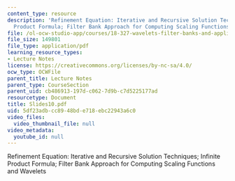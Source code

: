 ```yaml
---
content_type: resource
description: 'Refinement Equation: Iterative and Recursive Solution Techniques; Infinite
  Product Formula; Filter Bank Approach for Computing Scaling Functions and Wavelets'
file: /ol-ocw-studio-app/courses/18-327-wavelets-filter-banks-and-applications-spring-2003/5df23adbcc8948bde718ebc22943a6c0_Slides10.pdf
file_size: 149801
file_type: application/pdf
learning_resource_types:
- Lecture Notes
license: https://creativecommons.org/licenses/by-nc-sa/4.0/
ocw_type: OCWFile
parent_title: Lecture Notes
parent_type: CourseSection
parent_uid: cb486913-197d-c062-7d9b-c7d5225177ad
resourcetype: Document
title: Slides10.pdf
uid: 5df23adb-cc89-48bd-e718-ebc22943a6c0
video_files:
  video_thumbnail_file: null
video_metadata:
  youtube_id: null
---
```

Refinement Equation: Iterative and Recursive Solution Techniques; Infinite Product Formula; Filter Bank Approach for Computing Scaling Functions and Wavelets